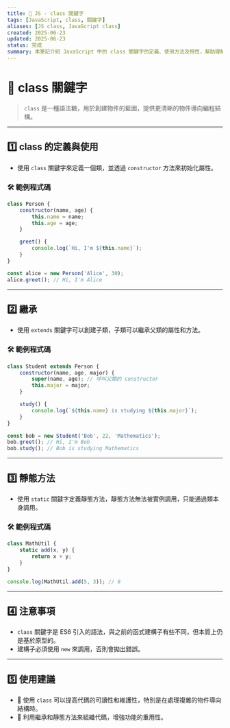 ```yaml
---
title: 🔧 JS - class 關鍵字
tags: [JavaScript, class, 關鍵字]
aliases: [JS class, JavaScript class]
created: 2025-06-23
updated: 2025-06-23
status: 完成
summary: 本筆記介紹 JavaScript 中的 class 關鍵字的定義、使用方法及特性，幫助理解物件導向編程的概念。
---
```


# 🔧 class 關鍵字

> `class` 是一種語法糖，用於創建物件的藍圖，提供更清晰的物件導向編程結構。

---
## 1️⃣ class 的定義與使用

- 使用 `class` 關鍵字來定義一個類，並透過 `constructor` 方法來初始化屬性。

### 🛠️ 範例程式碼

```javascript
class Person {
    constructor(name, age) {
        this.name = name;
        this.age = age;
    }

    greet() {
        console.log(`Hi, I'm ${this.name}`);
    }
}

const alice = new Person('Alice', 30);
alice.greet(); // Hi, I'm Alice
```

---

## 2️⃣ 繼承

- 使用 `extends` 關鍵字可以創建子類，子類可以繼承父類的屬性和方法。

### 🛠️ 範例程式碼

```javascript
class Student extends Person {
    constructor(name, age, major) {
        super(name, age); // 呼叫父類的 constructor
        this.major = major;
    }

    study() {
        console.log(`${this.name} is studying ${this.major}`);
    }
}

const bob = new Student('Bob', 22, 'Mathematics');
bob.greet(); // Hi, I'm Bob
bob.study(); // Bob is studying Mathematics
```

---
## 3️⃣ 靜態方法

- 使用 `static` 關鍵字定義靜態方法，靜態方法無法被實例調用，只能通過類本身調用。

### 🛠️ 範例程式碼

```javascript
class MathUtil {
    static add(x, y) {
        return x + y;
    }
}

console.log(MathUtil.add(5, 3)); // 8
```

---
## 4️⃣ 注意事項

- `class` 關鍵字是 ES6 引入的語法，與之前的函式建構子有些不同，但本質上仍是基於原型的。
- 建構子必須使用 `new` 來調用，否則會拋出錯誤。

---
## 5️⃣ 使用建議

- 🔹 使用 `class` 可以提高代碼的可讀性和維護性，特別是在處理複雜的物件導向結構時。
- 🔹 利用繼承和靜態方法來組織代碼，增強功能的重用性。